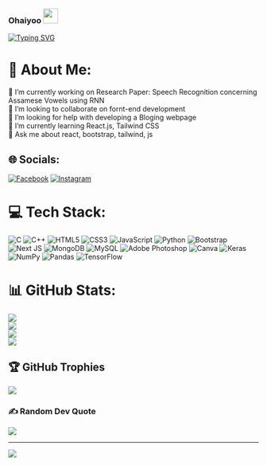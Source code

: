 ###  Ohaiyoo <img src="https://user-images.githubusercontent.com/42378118/110234147-e3259600-7f4e-11eb-95be-0c4047144dea.gif" width="30">

[![Typing SVG](https://readme-typing-svg.herokuapp.com?size=18&duration=1200&color=12D7F7&lines=Eat;Sleep;Code;Repeat&width=99&height=20&vCenter=true)](https://git.io/typing-svg)

# 💫 About Me:
🔭 I’m currently working on Research Paper: Speech Recognition concerning Assamese Vowels using RNN<br>👯 I’m looking to collaborate on fornt-end development <br>🤝 I’m looking for help with developing a Bloging webpage<br>🌱 I’m currently learning React.js, Tailwind CSS<br>💬 Ask me about react, bootstrap, tailwind, js<br>


## 🌐 Socials:
[![Facebook](https://img.shields.io/badge/Facebook-%231877F2.svg?logo=Facebook&logoColor=white)](https://facebook.com/https://www.facebook.com/manash.choudhuri.39) [![Instagram](https://img.shields.io/badge/Instagram-%23E4405F.svg?logo=Instagram&logoColor=white)](https://instagram.com/https://www.instagram.com/manash_0901/) 

# 💻 Tech Stack:
![C](https://img.shields.io/badge/c-%2300599C.svg?style=for-the-badge&logo=c&logoColor=white) ![C++](https://img.shields.io/badge/c++-%2300599C.svg?style=for-the-badge&logo=c%2B%2B&logoColor=white) ![HTML5](https://img.shields.io/badge/html5-%23E34F26.svg?style=for-the-badge&logo=html5&logoColor=white) ![CSS3](https://img.shields.io/badge/css3-%231572B6.svg?style=for-the-badge&logo=css3&logoColor=white) ![JavaScript](https://img.shields.io/badge/javascript-%23323330.svg?style=for-the-badge&logo=javascript&logoColor=%23F7DF1E) ![Python](https://img.shields.io/badge/python-3670A0?style=for-the-badge&logo=python&logoColor=ffdd54) ![Bootstrap](https://img.shields.io/badge/bootstrap-%23563D7C.svg?style=for-the-badge&logo=bootstrap&logoColor=white) ![Next JS](https://img.shields.io/badge/Next-black?style=for-the-badge&logo=next.js&logoColor=white) ![MongoDB](https://img.shields.io/badge/MongoDB-%234ea94b.svg?style=for-the-badge&logo=mongodb&logoColor=white) ![MySQL](https://img.shields.io/badge/mysql-%2300f.svg?style=for-the-badge&logo=mysql&logoColor=white) ![Adobe Photoshop](https://img.shields.io/badge/adobephotoshop-%2331A8FF.svg?style=for-the-badge&logo=adobephotoshop&logoColor=white) ![Canva](https://img.shields.io/badge/Canva-%2300C4CC.svg?style=for-the-badge&logo=Canva&logoColor=white) ![Keras](https://img.shields.io/badge/Keras-%23D00000.svg?style=for-the-badge&logo=Keras&logoColor=white) ![NumPy](https://img.shields.io/badge/numpy-%23013243.svg?style=for-the-badge&logo=numpy&logoColor=white) ![Pandas](https://img.shields.io/badge/pandas-%23150458.svg?style=for-the-badge&logo=pandas&logoColor=white) ![TensorFlow](https://img.shields.io/badge/TensorFlow-%23FF6F00.svg?style=for-the-badge&logo=TensorFlow&logoColor=white)
# 📊 GitHub Stats:
![](https://github-readme-stats.vercel.app/api?username=choudhurimanash&theme=midnight-purple&hide_border=true&include_all_commits=false&count_private=false)<br/>
![](https://github-readme-streak-stats.herokuapp.com/?user=choudhurimanash&theme=midnight-purple&hide_border=true)<br/>
![](https://raw.githubusercontent.com/choudhurimanash/github-stats/main/generated/overview.svg#gh-dark-mode-only)<br/>
![](https://raw.githubusercontent.com/choudhurimanash/github-stats/main/generated/overview.svg#gh-light-mode-only)

## 🏆 GitHub Trophies
![](https://github-profile-trophy.vercel.app/?username=choudhurimanash&theme=juicyfresh&no-frame=true&no-bg=false&margin-w=4)

### ✍️ Random Dev Quote
![](https://quotes-github-readme.vercel.app/api?type=vetical&theme=radical)

---
[![](https://visitcount.itsvg.in/api?id=choudhurimanash&icon=5&color=1)](https://visitcount.itsvg.in)

<!-- Proudly created with GPRM ( https://gprm.itsvg.in ) -->

